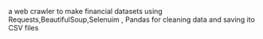 a web crawler to make financial datasets using Requests,BeautifulSoup,Selenuim ,  Pandas for cleaning data and saving ito CSV files
